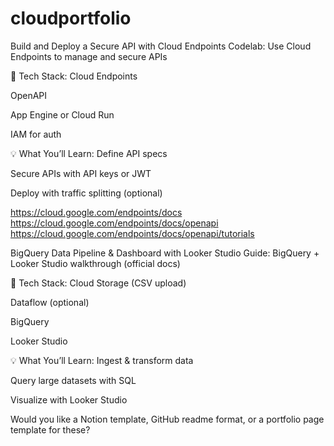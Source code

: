 # cloudportfolio
Build and Deploy a Secure API with Cloud Endpoints
Codelab: Use Cloud Endpoints to manage and secure APIs

🔧 Tech Stack:
Cloud Endpoints

OpenAPI

App Engine or Cloud Run

IAM for auth

💡 What You’ll Learn:
Define API specs

Secure APIs with API keys or JWT

Deploy with traffic splitting (optional)

https://cloud.google.com/endpoints/docs
https://cloud.google.com/endpoints/docs/openapi
https://cloud.google.com/endpoints/docs/openapi/tutorials

BigQuery Data Pipeline & Dashboard with Looker Studio
Guide: BigQuery + Looker Studio walkthrough (official docs)

🔧 Tech Stack:
Cloud Storage (CSV upload)

Dataflow (optional)

BigQuery

Looker Studio

💡 What You’ll Learn:
Ingest & transform data

Query large datasets with SQL

Visualize with Looker Studio

Would you like a Notion template, GitHub readme format, or a portfolio page template for these?